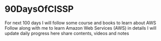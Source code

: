 # 90DaysOfCISSP

For next 100 days I will follow some course and books to learn about AWS
Follow along with me to learn Amazon Web Services (AWS) in details
I will update daily progress here share contents, videos and notes
